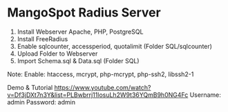 # MangoSpot Radius Server
1. Install Webserver Apache, PHP, PostgreSQL
2. Install FreeRadius
3. Enable sqlcounter, accessperiod, quotalimit (Folder SQL/sqlcounter)
4. Upload Folder to Webserver
5. Import Schema.sql & Data.sql (Folder SQL)

Note:
Enable: htaccess, mcrypt, php-mcrypt, php-ssh2, libssh2-1

Demo & Tutorial
https://www.youtube.com/watch?v=Df3jDXt7n3Y&list=PLBwbrrj11losuLh2W9t36YQmB9h0NG4Fc
Username: admin
Password: admin
